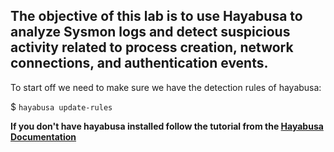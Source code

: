 ## The objective of this lab is to use Hayabusa to analyze Sysmon logs and detect suspicious activity related to process creation, network connections, and authentication events.

To start off we need to make sure we have the detection rules of hayabusa:

$ `hayabusa update-rules`

**If you don't have hayabusa installed follow the tutorial from the [Hayabusa Documentation](/courseFiles/tools/hayabusa.md)**
